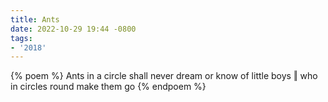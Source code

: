 ```yaml
---
title: Ants
date: 2022-10-29 19:44 -0800
tags:
- '2018'
---
```

{% poem %}
Ants in a circle
shall never dream or know
of little boys ‖ who in circles round
make them go
{% endpoem %}
